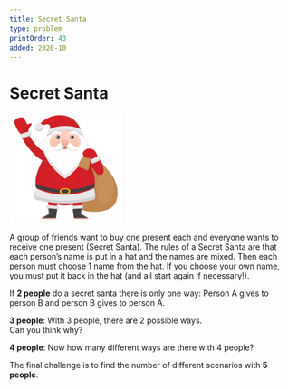 ```yaml
---
title: Secret Santa
type: problem
printOrder: 43
added: 2020-10
---
```


# Secret Santa

![](../../images/secret-santa-1.png)

A group of friends want to buy one present each and everyone wants to receive one present (Secret Santa). The rules of a Secret Santa are that each person’s name is put in a hat and the names are mixed. Then each person must choose 1 name from the hat. If you choose your own name, you must put it back in the hat (and all start again if necessary!).

If **2 people** do a secret santa there is only one way: Person A gives to person B and person B gives to
person A.

**3 people**: With 3 people, there are 2 possible ways.  
Can you think why?

**4 people**: Now how many different ways are there with 4 people?

The final challenge is to find the number of different
scenarios with **5 people**.

